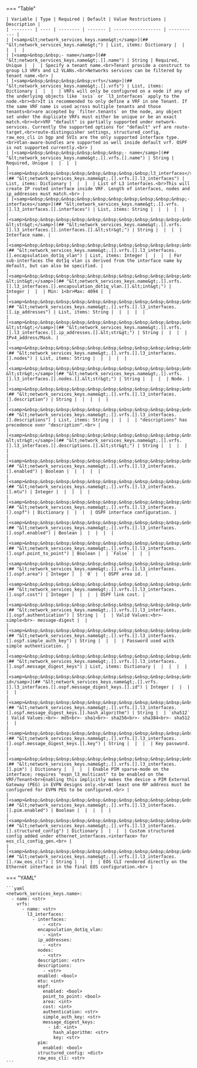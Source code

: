 === "Table"

    | Variable | Type | Required | Default | Value Restrictions | Description |
    | -------- | ---- | -------- | ------- | ------------------ | ----------- |
    | [<samp>&lt;network_services_keys.name&gt;</samp>](## "&lt;network_services_keys.name&gt;") | List, items: Dictionary |  |  |  |  |
    | [<samp>&nbsp;&nbsp;- name</samp>](## "&lt;network_services_keys.name&gt;.[].name") | String | Required, Unique |  |  | Specify a tenant name.<br>Tenant provide a construct to group L3 VRFs and L2 VLANs.<br>Networks services can be filtered by tenant name.<br> |
    | [<samp>&nbsp;&nbsp;&nbsp;&nbsp;vrfs</samp>](## "&lt;network_services_keys.name&gt;.[].vrfs") | List, items: Dictionary |  |  |  | VRFs will only be configured on a node if any of the underlying objects like `svis` or `l3_interfaces` apply to the node.<br><br>It is recommended to only define a VRF in one Tenant. If the same VRF name is used across multiple tenants and those tenants<br>are accepted by `filter.tenants` on the node, any object set under the duplicate VRFs must either be unique or be an exact match.<br><br>VRF "default" is partially supported under network-services. Currently the supported options for "default" vrf are route-target,<br>route-distinguisher settings, structured_config, raw_eos_cli in bgp and SVIs are the only supported interface type.<br>Vlan-aware-bundles are supported as well inside default vrf. OSPF is not supported currently.<br> |
    | [<samp>&nbsp;&nbsp;&nbsp;&nbsp;&nbsp;&nbsp;- name</samp>](## "&lt;network_services_keys.name&gt;.[].vrfs.[].name") | String | Required, Unique |  |  |  |
    | [<samp>&nbsp;&nbsp;&nbsp;&nbsp;&nbsp;&nbsp;&nbsp;&nbsp;l3_interfaces</samp>](## "&lt;network_services_keys.name&gt;.[].vrfs.[].l3_interfaces") | List, items: Dictionary |  |  |  | List of L3 interfaces.<br>This will create IP routed interface inside VRF. Length of interfaces, nodes and ip_addresses must match.<br> |
    | [<samp>&nbsp;&nbsp;&nbsp;&nbsp;&nbsp;&nbsp;&nbsp;&nbsp;&nbsp;&nbsp;- interfaces</samp>](## "&lt;network_services_keys.name&gt;.[].vrfs.[].l3_interfaces.[].interfaces") | List, items: String |  |  |  |  |
    | [<samp>&nbsp;&nbsp;&nbsp;&nbsp;&nbsp;&nbsp;&nbsp;&nbsp;&nbsp;&nbsp;&nbsp;&nbsp;&nbsp;&nbsp;- &lt;str&gt;</samp>](## "&lt;network_services_keys.name&gt;.[].vrfs.[].l3_interfaces.[].interfaces.[].&lt;str&gt;") | String |  |  |  | Interface name. |
    | [<samp>&nbsp;&nbsp;&nbsp;&nbsp;&nbsp;&nbsp;&nbsp;&nbsp;&nbsp;&nbsp;&nbsp;&nbsp;encapsulation_dot1q_vlan</samp>](## "&lt;network_services_keys.name&gt;.[].vrfs.[].l3_interfaces.[].encapsulation_dot1q_vlan") | List, items: Integer |  |  |  | For sub-interfaces the dot1q vlan is derived from the interface name by default, but can also be specified. |
    | [<samp>&nbsp;&nbsp;&nbsp;&nbsp;&nbsp;&nbsp;&nbsp;&nbsp;&nbsp;&nbsp;&nbsp;&nbsp;&nbsp;&nbsp;- &lt;int&gt;</samp>](## "&lt;network_services_keys.name&gt;.[].vrfs.[].l3_interfaces.[].encapsulation_dot1q_vlan.[].&lt;int&gt;") | Integer |  |  | Min: 1<br>Max: 4094 |  |
    | [<samp>&nbsp;&nbsp;&nbsp;&nbsp;&nbsp;&nbsp;&nbsp;&nbsp;&nbsp;&nbsp;&nbsp;&nbsp;ip_addresses</samp>](## "&lt;network_services_keys.name&gt;.[].vrfs.[].l3_interfaces.[].ip_addresses") | List, items: String |  |  |  |  |
    | [<samp>&nbsp;&nbsp;&nbsp;&nbsp;&nbsp;&nbsp;&nbsp;&nbsp;&nbsp;&nbsp;&nbsp;&nbsp;&nbsp;&nbsp;- &lt;str&gt;</samp>](## "&lt;network_services_keys.name&gt;.[].vrfs.[].l3_interfaces.[].ip_addresses.[].&lt;str&gt;") | String |  |  |  | IPv4_address/Mask. |
    | [<samp>&nbsp;&nbsp;&nbsp;&nbsp;&nbsp;&nbsp;&nbsp;&nbsp;&nbsp;&nbsp;&nbsp;&nbsp;nodes</samp>](## "&lt;network_services_keys.name&gt;.[].vrfs.[].l3_interfaces.[].nodes") | List, items: String |  |  |  |  |
    | [<samp>&nbsp;&nbsp;&nbsp;&nbsp;&nbsp;&nbsp;&nbsp;&nbsp;&nbsp;&nbsp;&nbsp;&nbsp;&nbsp;&nbsp;- &lt;str&gt;</samp>](## "&lt;network_services_keys.name&gt;.[].vrfs.[].l3_interfaces.[].nodes.[].&lt;str&gt;") | String |  |  |  | Node. |
    | [<samp>&nbsp;&nbsp;&nbsp;&nbsp;&nbsp;&nbsp;&nbsp;&nbsp;&nbsp;&nbsp;&nbsp;&nbsp;description</samp>](## "&lt;network_services_keys.name&gt;.[].vrfs.[].l3_interfaces.[].description") | String |  |  |  |  |
    | [<samp>&nbsp;&nbsp;&nbsp;&nbsp;&nbsp;&nbsp;&nbsp;&nbsp;&nbsp;&nbsp;&nbsp;&nbsp;descriptions</samp>](## "&lt;network_services_keys.name&gt;.[].vrfs.[].l3_interfaces.[].descriptions") | List, items: String |  |  |  | "descriptions" has precedence over "description".<br> |
    | [<samp>&nbsp;&nbsp;&nbsp;&nbsp;&nbsp;&nbsp;&nbsp;&nbsp;&nbsp;&nbsp;&nbsp;&nbsp;&nbsp;&nbsp;- &lt;str&gt;</samp>](## "&lt;network_services_keys.name&gt;.[].vrfs.[].l3_interfaces.[].descriptions.[].&lt;str&gt;") | String |  |  |  |  |
    | [<samp>&nbsp;&nbsp;&nbsp;&nbsp;&nbsp;&nbsp;&nbsp;&nbsp;&nbsp;&nbsp;&nbsp;&nbsp;enabled</samp>](## "&lt;network_services_keys.name&gt;.[].vrfs.[].l3_interfaces.[].enabled") | Boolean |  |  |  |  |
    | [<samp>&nbsp;&nbsp;&nbsp;&nbsp;&nbsp;&nbsp;&nbsp;&nbsp;&nbsp;&nbsp;&nbsp;&nbsp;mtu</samp>](## "&lt;network_services_keys.name&gt;.[].vrfs.[].l3_interfaces.[].mtu") | Integer |  |  |  |  |
    | [<samp>&nbsp;&nbsp;&nbsp;&nbsp;&nbsp;&nbsp;&nbsp;&nbsp;&nbsp;&nbsp;&nbsp;&nbsp;ospf</samp>](## "&lt;network_services_keys.name&gt;.[].vrfs.[].l3_interfaces.[].ospf") | Dictionary |  |  |  | OSPF interface configuration. |
    | [<samp>&nbsp;&nbsp;&nbsp;&nbsp;&nbsp;&nbsp;&nbsp;&nbsp;&nbsp;&nbsp;&nbsp;&nbsp;&nbsp;&nbsp;enabled</samp>](## "&lt;network_services_keys.name&gt;.[].vrfs.[].l3_interfaces.[].ospf.enabled") | Boolean |  |  |  |  |
    | [<samp>&nbsp;&nbsp;&nbsp;&nbsp;&nbsp;&nbsp;&nbsp;&nbsp;&nbsp;&nbsp;&nbsp;&nbsp;&nbsp;&nbsp;point_to_point</samp>](## "&lt;network_services_keys.name&gt;.[].vrfs.[].l3_interfaces.[].ospf.point_to_point") | Boolean |  | `False` |  |  |
    | [<samp>&nbsp;&nbsp;&nbsp;&nbsp;&nbsp;&nbsp;&nbsp;&nbsp;&nbsp;&nbsp;&nbsp;&nbsp;&nbsp;&nbsp;area</samp>](## "&lt;network_services_keys.name&gt;.[].vrfs.[].l3_interfaces.[].ospf.area") | Integer |  | `0` |  | OSPF area id. |
    | [<samp>&nbsp;&nbsp;&nbsp;&nbsp;&nbsp;&nbsp;&nbsp;&nbsp;&nbsp;&nbsp;&nbsp;&nbsp;&nbsp;&nbsp;cost</samp>](## "&lt;network_services_keys.name&gt;.[].vrfs.[].l3_interfaces.[].ospf.cost") | Integer |  |  |  | OSPF link cost. |
    | [<samp>&nbsp;&nbsp;&nbsp;&nbsp;&nbsp;&nbsp;&nbsp;&nbsp;&nbsp;&nbsp;&nbsp;&nbsp;&nbsp;&nbsp;authentication</samp>](## "&lt;network_services_keys.name&gt;.[].vrfs.[].l3_interfaces.[].ospf.authentication") | String |  |  | Valid Values:<br>- simple<br>- message-digest |  |
    | [<samp>&nbsp;&nbsp;&nbsp;&nbsp;&nbsp;&nbsp;&nbsp;&nbsp;&nbsp;&nbsp;&nbsp;&nbsp;&nbsp;&nbsp;simple_auth_key</samp>](## "&lt;network_services_keys.name&gt;.[].vrfs.[].l3_interfaces.[].ospf.simple_auth_key") | String |  |  |  | Password used with simple authentication. |
    | [<samp>&nbsp;&nbsp;&nbsp;&nbsp;&nbsp;&nbsp;&nbsp;&nbsp;&nbsp;&nbsp;&nbsp;&nbsp;&nbsp;&nbsp;message_digest_keys</samp>](## "&lt;network_services_keys.name&gt;.[].vrfs.[].l3_interfaces.[].ospf.message_digest_keys") | List, items: Dictionary |  |  |  |  |
    | [<samp>&nbsp;&nbsp;&nbsp;&nbsp;&nbsp;&nbsp;&nbsp;&nbsp;&nbsp;&nbsp;&nbsp;&nbsp;&nbsp;&nbsp;&nbsp;&nbsp;- id</samp>](## "&lt;network_services_keys.name&gt;.[].vrfs.[].l3_interfaces.[].ospf.message_digest_keys.[].id") | Integer |  |  |  |  |
    | [<samp>&nbsp;&nbsp;&nbsp;&nbsp;&nbsp;&nbsp;&nbsp;&nbsp;&nbsp;&nbsp;&nbsp;&nbsp;&nbsp;&nbsp;&nbsp;&nbsp;&nbsp;&nbsp;hash_algorithm</samp>](## "&lt;network_services_keys.name&gt;.[].vrfs.[].l3_interfaces.[].ospf.message_digest_keys.[].hash_algorithm") | String |  | `sha512` | Valid Values:<br>- md5<br>- sha1<br>- sha256<br>- sha384<br>- sha512 |  |
    | [<samp>&nbsp;&nbsp;&nbsp;&nbsp;&nbsp;&nbsp;&nbsp;&nbsp;&nbsp;&nbsp;&nbsp;&nbsp;&nbsp;&nbsp;&nbsp;&nbsp;&nbsp;&nbsp;key</samp>](## "&lt;network_services_keys.name&gt;.[].vrfs.[].l3_interfaces.[].ospf.message_digest_keys.[].key") | String |  |  |  | Key password. |
    | [<samp>&nbsp;&nbsp;&nbsp;&nbsp;&nbsp;&nbsp;&nbsp;&nbsp;&nbsp;&nbsp;&nbsp;&nbsp;pim</samp>](## "&lt;network_services_keys.name&gt;.[].vrfs.[].l3_interfaces.[].pim") | Dictionary |  |  |  | Enable PIM sparse-mode on the interface; requires "evpn_l3_multicast" to be enabled on the VRF/Tenant<br>Enabling this implicitly makes the device a PIM External Gateway (PEG) in EVPN designs only.<br>At least one RP address must be configured for EVPN PEG to be configured.<br> |
    | [<samp>&nbsp;&nbsp;&nbsp;&nbsp;&nbsp;&nbsp;&nbsp;&nbsp;&nbsp;&nbsp;&nbsp;&nbsp;&nbsp;&nbsp;enabled</samp>](## "&lt;network_services_keys.name&gt;.[].vrfs.[].l3_interfaces.[].pim.enabled") | Boolean |  |  |  |  |
    | [<samp>&nbsp;&nbsp;&nbsp;&nbsp;&nbsp;&nbsp;&nbsp;&nbsp;&nbsp;&nbsp;&nbsp;&nbsp;structured_config</samp>](## "&lt;network_services_keys.name&gt;.[].vrfs.[].l3_interfaces.[].structured_config") | Dictionary |  |  |  | Custom structured config added under ethernet_interfaces.<interface> for eos_cli_config_gen.<br> |
    | [<samp>&nbsp;&nbsp;&nbsp;&nbsp;&nbsp;&nbsp;&nbsp;&nbsp;&nbsp;&nbsp;&nbsp;&nbsp;raw_eos_cli</samp>](## "&lt;network_services_keys.name&gt;.[].vrfs.[].l3_interfaces.[].raw_eos_cli") | String |  |  |  | EOS CLI rendered directly on the Ethernet interface in the final EOS configuration.<br> |

=== "YAML"

    ```yaml
    <network_services_keys.name>:
      - name: <str>
        vrfs:
          - name: <str>
            l3_interfaces:
              - interfaces:
                  - <str>
                encapsulation_dot1q_vlan:
                  - <int>
                ip_addresses:
                  - <str>
                nodes:
                  - <str>
                description: <str>
                descriptions:
                  - <str>
                enabled: <bool>
                mtu: <int>
                ospf:
                  enabled: <bool>
                  point_to_point: <bool>
                  area: <int>
                  cost: <int>
                  authentication: <str>
                  simple_auth_key: <str>
                  message_digest_keys:
                    - id: <int>
                      hash_algorithm: <str>
                      key: <str>
                pim:
                  enabled: <bool>
                structured_config: <dict>
                raw_eos_cli: <str>
    ```

